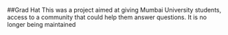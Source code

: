 ##Grad Hat
This was a project aimed at giving Mumbai University students, access to a community that could help them answer questions. It is no longer being maintained
